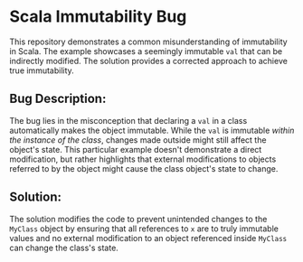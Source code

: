 # Scala Immutability Bug

This repository demonstrates a common misunderstanding of immutability in Scala.  The example showcases a seemingly immutable `val` that can be indirectly modified.  The solution provides a corrected approach to achieve true immutability.

## Bug Description:

The bug lies in the misconception that declaring a `val` in a class automatically makes the object immutable. While the `val` is immutable *within the instance of the class*, changes made outside might still affect the object's state. This particular example doesn't demonstrate a direct modification, but rather highlights that external modifications to objects referred to by the object might cause the class object's state to change. 

## Solution:

The solution modifies the code to prevent unintended changes to the `MyClass` object by ensuring that all references to `x` are to truly immutable values and no external modification to an object referenced inside `MyClass` can change the class's state.